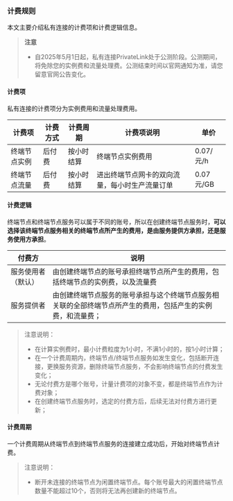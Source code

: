 ### 计费规则

本文主要介绍私有连接的计费项和计费逻辑信息。

> **注意**
>
> - 自2025年5月1日起，私有连接PrivateLink处于公测阶段。公测期间，将免除您的实例费和流量处理费。公测结束时间以官网通知为准，请您留意官网公告变化。



#### 计费项

私有连接的计费项分为实例费用和流量处理费用。

| 计费项       | 计费方式 | 计费周期   | 计费项说明                                     | 单价      |
| ------------ | -------- | ---------- | ---------------------------------------------- | --------- |
| 终端节点实例 | 后付费   | 按小时结算 | 终端节点实例费用                               | 0.07/元/h |
| 终端节点流量 | 后付费   | 按小时结算 | 进出终端节点网卡的双向流量，每小时生产流量订单 | 0.07元/GB |

#### 计费逻辑

终端节点和终端节点服务可以属于不同的账号，所以在创建终端节点服务时，**可以选择该终端节点服务相关的终端节点所产生的费用，是由服务提供方承担，还是服务使用方承担**。

| 付费方             | 说明                                                         |
| ------------------ | ------------------------------------------------------------ |
| 服务使用者（默认） | 由创建终端节点的账号承担终端节点所产生的费用，包括终端节点的实例费，以及流量费 |
| 服务提供者         | 由创建终端节点服务的账号承担与这个终端节点服务相关联的全部终端节点所产生的费用，包括产生的实例费，和流量费； |

> 注意说明：
>
> - 在计算实例费时，最小计费粒度为1小时，不满1小时的，按1小时计算；
> - 在一个计费周期内，终端节点/终端节点服务如发生变化，包括断开连接，更换服务资源，删除终端节点服务，不会影响终端节点的付费发生变化；
> - 无论付费方是哪个账号，计量计费项的对象不变，都是终端节点作为计费对象；
> - 在创建终端节点服务时，选定的付费方后，后续无法对付费方进行更新；



#### 计费周期

一个计费周期从终端节点到终端节点服务的连接建立成功后，开始对终端节点计费。

> 注意说明：
>
> - 断开未连接的终端节点为闲置终端节点。每个账号最大的闲置终端节点数量不能超过10个，否则将无法再创建新的终端节点。



